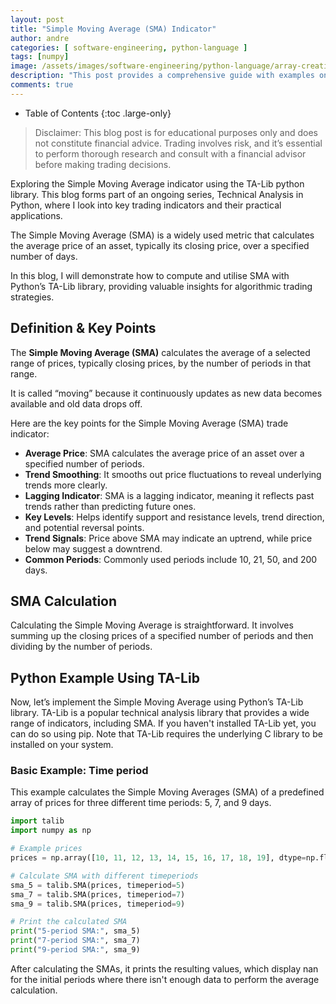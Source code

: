 ```yaml
---
layout: post
title: "Simple Moving Average (SMA) Indicator"
author: andre
categories: [ software-engineering, python-language ]
tags: [numpy]
image: /assets/images/software-engineering/python-language/array-creation-in-numpy.png
description: "This post provides a comprehensive guide with examples on using NumPy for array creation, showcasing efficient methods to initialize arrays with specific values, shapes, and patterns."
comments: true
---
```


- Table of Contents
{:toc .large-only}

> Disclaimer: This blog post is for educational purposes only and does not constitute financial advice. Trading involves risk, and it’s essential to perform thorough research and consult with a financial advisor before making trading decisions.

Exploring the Simple Moving Average indicator using the TA-Lib python library. This blog forms part of an ongoing series, Technical Analysis in Python, where I look into key trading indicators and their practical applications.

The Simple Moving Average (SMA) is a widely used metric that calculates the average price of an asset, typically its closing price, over a specified number of days.

In this blog, I will demonstrate how to compute and utilise SMA with Python’s TA-Lib library, providing valuable insights for algorithmic trading strategies.

## Definition & Key Points

The **Simple Moving Average (SMA)** calculates the average of a selected range of prices, typically closing prices, by the number of periods in that range.

It is called “moving” because it continuously updates as new data becomes available and old data drops off.

Here are the key points for the Simple Moving Average (SMA) trade indicator:

- **Average Price**: SMA calculates the average price of an asset over a specified number of periods.
- **Trend Smoothing**: It smooths out price fluctuations to reveal underlying trends more clearly.
- **Lagging Indicator**: SMA is a lagging indicator, meaning it reflects past trends rather than predicting future ones.
- **Key Levels**: Helps identify support and resistance levels, trend direction, and potential reversal points.
- **Trend Signals**: Price above SMA may indicate an uptrend, while price below may suggest a downtrend.
- **Common Periods**: Commonly used periods include 10, 21, 50, and 200 days.

## SMA Calculation
Calculating the Simple Moving Average is straightforward. It involves summing up the closing prices of a specified number of periods and then dividing by the number of periods.



## Python Example Using TA-Lib
Now, let’s implement the Simple Moving Average using Python’s TA-Lib library. TA-Lib is a popular technical analysis library that provides a wide range of indicators, including SMA. If you haven't installed TA-Lib yet, you can do so using pip. Note that TA-Lib requires the underlying C library to be installed on your system.

### Basic Example: Time period
This example calculates the Simple Moving Averages (SMA) of a predefined array of prices for three different time periods: 5, 7, and 9 days.

```python
import talib
import numpy as np

# Example prices
prices = np.array([10, 11, 12, 13, 14, 15, 16, 17, 18, 19], dtype=np.float64)

# Calculate SMA with different timeperiods
sma_5 = talib.SMA(prices, timeperiod=5)
sma_7 = talib.SMA(prices, timeperiod=7)
sma_9 = talib.SMA(prices, timeperiod=9)

# Print the calculated SMA
print("5-period SMA:", sma_5)
print("7-period SMA:", sma_7)
print("9-period SMA:", sma_9)
```
After calculating the SMAs, it prints the resulting values, which display nan for the initial periods where there isn't enough data to perform the average calculation.

